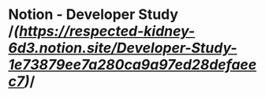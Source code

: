 # Notion - Developer Study /*(https://respected-kidney-6d3.notion.site/Developer-Study-1e73879ee7a280ca9a97ed28defaeec7)*/
